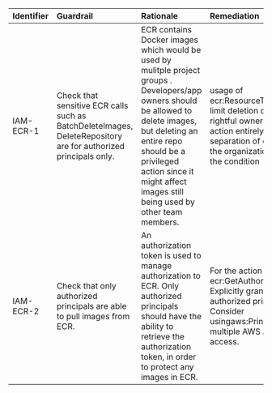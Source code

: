 | Identifier   | Guardrail                                                                                                      | Rationale                                                                                                                                                                                                                                                            | Remediation                                                                                                                                                                                                               | References                                                                                                                                                                                                   | Policy          | IAM Actions               |
|:-------------|:---------------------------------------------------------------------------------------------------------------|:---------------------------------------------------------------------------------------------------------------------------------------------------------------------------------------------------------------------------------------------------------------------|:--------------------------------------------------------------------------------------------------------------------------------------------------------------------------------------------------------------------------|:-------------------------------------------------------------------------------------------------------------------------------------------------------------------------------------------------------------|:----------------|:--------------------------|
| IAM-ECR-1    | Check that sensitive ECR calls such as BatchDeleteImages, DeleteRepository are for authorized principals only. | ECR contains Docker images which would be used by mulitple project groups . Developers/app owners should be allowed to delete images, but deleting an entire repo should be a privileged action since it might affect images still being used by other team members. | usage of ecr:ResourceTag/${TagKey} to limit deletion of repo to only the rightful owner OR removal of the action entirely (contingent to separation of duties and roles in the organization) OR have MFA in the condition | nan                                                                                                                                                                                                          | Resource policy |                           |
| IAM-ECR-2    | Check that only authorized principals are able to pull images from ECR.                                        | An authorization token is used to manage authorization to ECR. Only authorized principals should have the ability to retrieve the authorization token, in order to protect any images in ECR.                                                                        | For the action ecr:GetAuthorizationToken either: Explicitly grant to a list of authorized principals OR Consider usingaws:PrincipalOrgPathswhen multiple AWS Accounts need access.                                        | https://docs.aws.amazon.com/AmazonECR/latest/userguide/ecr_managed_policies.html#AmazonEC2ContainerRegistryReadOnly https://docs.aws.amazon.com/AmazonECR/latest/APIReference/API_GetAuthorizationToken.html | nan             | ecr:GetAuthorizationToken |